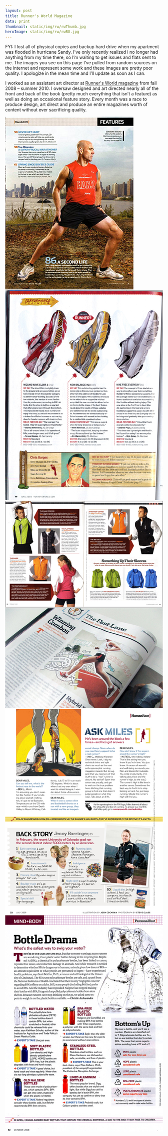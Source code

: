 ```yaml
---
layout: post
title: Runner's World Magazine
data: print
thumbnail: static/img/rw/rwThumb.jpg
heroImage: static/img/rw/rwBG.jpg
---
```


<p>FYI: I lost all of physical copies and backup hard drive when my apartment was flooded in hurricane Sandy. I've only recently realized i no longer had anything from my time there, so I’m waiting to get issues and flats sent to me. The images you see on this page I’ve pulled from random sources on the internet and represent some work and these images are pretty poor quality. I apologize in the mean time and I’ll update as soon as I can.</p>

<p>I worked as an assistant art director at <a class="theme-txt-orange" href="http://www.runnersworld.com/">Runner's World magazine</a>  from fall 2008 – summer 2010. I oversaw designed and art directed nearly all of the front and back of the book (pretty much everything that isn’t a feature) as well as doing an occasional feature story. Every month was a race to produce design, art direct and produce an entire magazines worth of content without ever sacrificing quality. </p>
<div class="row">
  <div class="col-lg-6 col-md-6 col-sm-12 col-xs-12">
  <a href="static/img/rw/rw1.jpg"><img alt="Runner's World magazine" src="static/img/rw/rw1.jpg"></a>
  </div>

  <div class="col-lg-6 col-md-6 col-sm-12 col-xs-12">
  <a href="static/img/rw/rw2.jpg"><img alt="Runner's World magazine" src="static/img/rw/rw2.jpg"></a>
  </div>
</div>

<div class="row">
  <div class="col-lg-6 col-md-6 col-sm-12 col-xs-12">
  <a href="static/img/rw/rw3.jpg"><img alt="Runner's World magazine" src="static/img/rw/rw3.jpg"></a>
  </div>

  <div class="col-lg-6 col-md-6 col-sm-12 col-xs-12">
  <a href="static/img/rw/rw4.jpg"><img alt="Runner's World magazine" src="static/img/rw/rw4.jpg"></a>
  </div>
</div>

<div class="row">
  <div class="col-lg-6 col-md-6 col-sm-12 col-xs-12">
  <a href="static/img/rw/rw5.jpg"><img alt="Runner's World magazine" src="static/img/rw/rw5.jpg"></a>
  </div>

  <div class="col-lg-6 col-md-6 col-sm-12 col-xs-12">
  <a href="static/img/rw/rw6.jpg"><img alt="Runner's World magazine" src="static/img/rw/rw6.jpg"></a>
  </div>
</div>